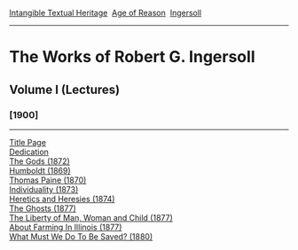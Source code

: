 [Intangible Textual Heritage](../../../index)  [Age of
Reason](../../index)  [Ingersoll](../index) 

------------------------------------------------------------------------

# The Works of Robert G. Ingersoll

## Volume I (Lectures)

### \[1900\]

------------------------------------------------------------------------

[Title Page](i0100)  
[Dedication](i0101)  
[The Gods (1872)](i0102)  
[Humboldt (1869)](i0103)  
[Thomas Paine (1870)](i0104)  
[Individuality (1873)](i0105)  
[Heretics and Heresies (1874)](i0106)  
[The Ghosts (1877)](i0107)  
[The Liberty of Man, Woman and Child (1877)](i0108)  
[About Farming In Illinois (1877)](i0109)  
[What Must We Do To Be Saved? (1880)](i0110)  
